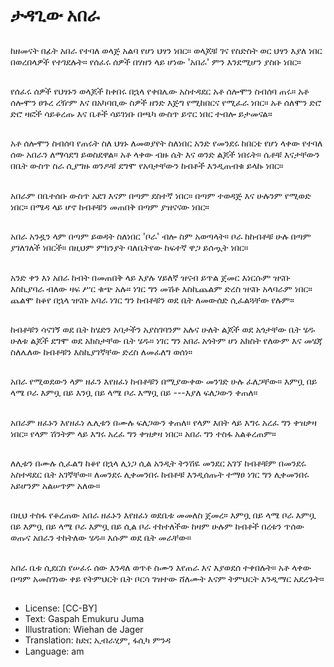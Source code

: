 # ታዳጊው አበራ

##
ከዘመናት በፊት አበራ የተባለ ወላጅ አልባ የሆነ
ህፃን ነበር። ወላጆቹ ገና የስድስት ወር ህፃን
እያለ ነበር በወረበላዎች የተገደሉት።
የሰፈሩ ሰዎች በሃዘን ላይ ሆነው 'አበራ' ምን
እንደሚሆን ያስቡ ነበር።

##
የሰፈሩ ሰዎች የህፃኑን ወላጆች ከቀበሩ በኋላ
የቀበሌው አስተዳደር አቶ ሰሎሞን ስብሰባ
ጠሩ።
አቶ ሰሎሞን ፀጉረ ረዥም እና በአካባቢው ስዎች
ዘንድ እጅግ የሚከበርና የሚፈራ ነበር።
አቶ ሰለሞን ድሮ ድሮ ዛፎች ሳይቆረጡ እና
ቤቶች ሳይገነቡ በጫካ ውስጥ ይኖር ነበር ተብሎ
ይታመናል።

##
አቶ ሰሎሞን ስብሰባ የጠሩት ስለ ህፃኑ
ለመወያየት ስለነበር አንድ የመንደሩ ከበርቴ የሆነ
ላቀው የተባለ ሰው አበራን ለማሳደግ
ይወስደዋል።
አቶ ላቀው ብዙ ሴት እና ወንድ ልጆች ነበሩት።
ሴቶቹ እናታቸውን በቤት ውስጥ ስራ ሲያግዙ
ወንዶቹ ደግሞ የአባታቸውን ከብቶች እንዲጠብቁ
ይላኩ ነበር።

##
አበራም በቤተሰቡ ውስጥ አደገ እናም በጣም
ደስተኛ ነበር።
በጣም ተወዳጅ እና ሁሉንም የሚወድ ነበር።
በሜዳ ላይ ሆኖ ከብቶቹን መጠበቅ በጣም
ያዝናናው ነበር።

##
አበራ አንዷን ላም በጣም ይወዳት ስለነበር 'ቦራ'
ብሎ ስም አወጣላት።
ቦራ ከከብቶቹ ሁሉ በጣም ያገለገለች ነበርች።
በዚህም ምክንያት ባለቤትየው ከፍተኛ ዋጋ
ይሰጧት ነበር።

##
አንድ ቀን እነ አበራ ከብት በመጠበቅ ላይ እያሉ
ሃይለኛ ዝናብ ይጥል ጀመር እነርሱም ዝናቡ
እስኪያባራ ብለው ዛፍ ሥር ቁጭ አሉ።
ነገር ግን መሽቶ እስኪጨልም ድረስ ዝናቡ
አላባራም ነበር።
ጨልሞ ከቆየ በኋላ ዝናቡ አባራ ነገር ግን
ከብቶቹን ወደ ቤት ለመውሰድ ሲፈልጓቸው
የሉም።

##
ከብቶቹን ሳናገኝ ወደ ቤት ከሄድን አባታችን
አያስገባንም አሉና ሁለት ልጆች ወደ አጎታቸው
ቤት ሄዱ ሁለቱ ልጆች ደግሞ ወደ አክስታቸው
ቤት ሄዱ።
ነገር ግን አበራ አጎትም ሆነ አክስት የለውም እና
መሄጃ ስለሌለው ከብቶቹን እስኪያገኛቸው ድረስ
ለመፈለግ ወሰነ።

##
አበራ የሚወደውን ላም ዘፈን እየዘፈነ ከብቶቹን
በሚያውቀው መንገድ ሁሉ ፈለጋቸው።
እምቧ በይ ላሜ ቦራ
እምቧ በይ እንቧ በይ
ላሜ ቦራ እማቧ በይ ---እያለ ፍለጋውን ቀጠለ።

##
አበራም ዘፈኑን እየዘፈነ ሌሊቱን በሙሉ
ፍለጋውን ቀጠለ።
የላም እበት ላይ እግሩ አረፈ ግን ቀዝቃዛ ነበር።
የላም ሽንትም ላይ እግሩ አረፈ ግን ቀዝቃዛ
ነበር።
አበራ ግን ተስፋ አልቆረጠም።

##
ለሊቱን በሙሉ ሲፈልግ ከቆየ በኋላ ሊነጋ ሲል
አንዲት ትንሽዬ መንደር አገኘ ከብቶቹም
በመንደሩ አስተዳደር ቤት አገኛቸው።
ለመንደሩ ሊቀመንበሩ ከብቶቹ እንዲሰጡት
ተማፀ ነገር ግን ሊቀመንበሩ አይሆንም አልሠጥም
አለው።

##
በዚህ ተስፋ የቆረጠው አበራ ዘፈኑን እየዘፈነ
ወደቤቱ መመለስ ጀመረ።
እምቧ በይ ላሜ ቦራ
እምቧ በይ
እምቧ በይ ላሜ ቦራ
እምቧ በይ ሲል ቦራ ተከተለችው ከዛም ሁሉም
ከብቶች በረቱን ጥሰው ወጡና አበራን ተከትለው
ሄዱ። እሱም ወደ ቤት መራቸው።

##
አበራ ቤቱ ሲደርስ የሠፈሩ ሰው እንዳለ ወጥቶ ስሙን እየጠራ እና
እያወደሰ ተቀበሉት።
አቶ ላቀው በጣም አመስገነው ቀይ የትምህርት ቤት ቦርሳ ገዝተው
ሸለሙት እናም ትምህርት እንዲማር አደረጉት።

##
* License: [CC-BY]
* Text: Gaspah Emukuru Juma
* Illustration: Wiehan de Jager
* Translation: ከድር ኢብራሂም, ፋሲካ ምንዳ
* Language: am
